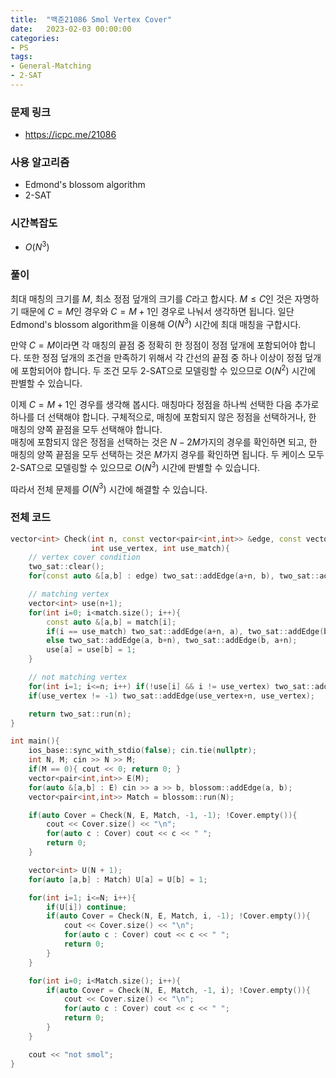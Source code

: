 ```yaml
---
title:  "백준21086 Smol Vertex Cover"
date:   2023-02-03 00:00:00
categories:
- PS
tags:
- General-Matching
- 2-SAT
---
```


### 문제 링크
* https://icpc.me/21086

### 사용 알고리즘
* Edmond's blossom algorithm
* 2-SAT

### 시간복잡도
* $O(N^3)$

### 풀이
최대 매칭의 크기를 $M$, 최소 정점 덮개의 크기를 $C$라고 합시다. $M \leq C$인 것은 자명하기 때문에 $C = M$인 경우와 $C = M+1$인 경우로 나눠서 생각하면 됩니다. 일단 Edmond's blossom algorithm을 이용해 $O(N^3)$ 시간에 최대 매칭을 구합시다.

만약 $C=M$이라면 각 매칭의 끝점 중 정확히 한 정점이 정점 덮개에 포함되어야 합니다. 또한 정점 덮개의 조건을 만족하기 위해서 각 간선의 끝점 중 하나 이상이 정점 덮개에 포함되어야 합니다. 두 조건 모두 2-SAT으로 모델링할 수 있으므로 $O(N^2)$ 시간에 판별할 수 있습니다.

이제 $C=M+1$인 경우를 생각해 봅시다. 매칭마다 정점을 하나씩 선택한 다음 추가로 하나를 더 선택해야 합니다. 구체적으로, 매칭에 포함되지 않은 정점을 선택하거나, 한 매칭의 양쪽 끝점을 모두 선택해야 합니다.<br>
매칭에 포함되지 않은 정점을 선택하는 것은 $N-2M$가지의 경우를 확인하면 되고, 한 매칭의 양쪽 끝점을 모두 선택하는 것은 $M$가지 경우를 확인하면 됩니다. 두 케이스 모두 2-SAT으로 모델링할 수 있으므로 $O(N^3)$ 시간에 판별할 수 있습니다.

따라서 전체 문제를 $O(N^3)$ 시간에 해결할 수 있습니다.

### 전체 코드
```cpp
vector<int> Check(int n, const vector<pair<int,int>> &edge, const vector<pair<int,int>> &match,
                  int use_vertex, int use_match){
    // vertex cover condition
    two_sat::clear();
    for(const auto &[a,b] : edge) two_sat::addEdge(a+n, b), two_sat::addEdge(b+n, a);

    // matching vertex
    vector<int> use(n+1);
    for(int i=0; i<match.size(); i++){
        const auto &[a,b] = match[i];
        if(i == use_match) two_sat::addEdge(a+n, a), two_sat::addEdge(b+n, b);
        else two_sat::addEdge(a, b+n), two_sat::addEdge(b, a+n);
        use[a] = use[b] = 1;
    }

    // not matching vertex
    for(int i=1; i<=n; i++) if(!use[i] && i != use_vertex) two_sat::addEdge(i, i+n);
    if(use_vertex != -1) two_sat::addEdge(use_vertex+n, use_vertex);

    return two_sat::run(n);
}

int main(){
    ios_base::sync_with_stdio(false); cin.tie(nullptr);
    int N, M; cin >> N >> M;
    if(M == 0){ cout << 0; return 0; }
    vector<pair<int,int>> E(M);
    for(auto &[a,b] : E) cin >> a >> b, blossom::addEdge(a, b);
    vector<pair<int,int>> Match = blossom::run(N);

    if(auto Cover = Check(N, E, Match, -1, -1); !Cover.empty()){
        cout << Cover.size() << "\n";
        for(auto c : Cover) cout << c << " ";
        return 0;
    }

    vector<int> U(N + 1);
    for(auto [a,b] : Match) U[a] = U[b] = 1;

    for(int i=1; i<=N; i++){
        if(U[i]) continue;
        if(auto Cover = Check(N, E, Match, i, -1); !Cover.empty()){
            cout << Cover.size() << "\n";
            for(auto c : Cover) cout << c << " ";
            return 0;
        }
    }

    for(int i=0; i<Match.size(); i++){
        if(auto Cover = Check(N, E, Match, -1, i); !Cover.empty()){
            cout << Cover.size() << "\n";
            for(auto c : Cover) cout << c << " ";
            return 0;
        }
    }

    cout << "not smol";
}
```
